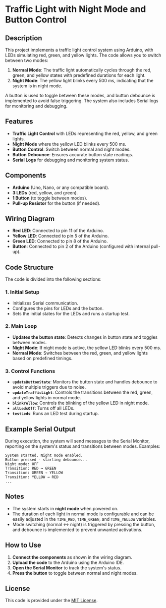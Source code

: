 # Traffic Light with Night Mode and Button Control

## Description

This project implements a traffic light control system using Arduino, with LEDs simulating red, green, and yellow lights. The code allows you to switch between two modes:

1. **Normal Mode**: The traffic light automatically cycles through the red, green, and yellow states with predefined durations for each light.
2. **Night Mode**: The yellow light blinks every 500 ms, indicating that the system is in night mode.

A button is used to toggle between these modes, and button debounce is implemented to avoid false triggering. The system also includes Serial logs for monitoring and debugging.

## Features

* **Traffic Light Control** with LEDs representing the red, yellow, and green lights.
* **Night Mode** where the yellow LED blinks every 500 ms.
* **Button Control**: Switch between normal and night modes.
* **Button Debounce**: Ensures accurate button state readings.
* **Serial Logs** for debugging and monitoring system status.

## Components

* **Arduino** (Uno, Nano, or any compatible board).
* **3 LEDs** (red, yellow, and green).
* **1 Button** (to toggle between modes).
* **Pull-up Resistor** for the button (if needed).

## Wiring Diagram

* **Red LED**: Connected to pin 11 of the Arduino.
* **Yellow LED**: Connected to pin 5 of the Arduino.
* **Green LED**: Connected to pin 8 of the Arduino.
* **Button**: Connected to pin 2 of the Arduino (configured with internal pull-up).

## Code Structure

The code is divided into the following sections:

### 1. **Initial Setup**

* Initializes Serial communication.
* Configures the pins for LEDs and the button.
* Sets the initial states for the LEDs and runs a startup test.

### 2. **Main Loop**

* **Updates the button state**: Detects changes in button state and toggles between modes.
* **Night Mode**: If night mode is active, the yellow LED blinks every 500 ms.
* **Normal Mode**: Switches between the red, green, and yellow lights based on predefined timings.

### 3. **Control Functions**

* **`updateButtonState`**: Monitors the button state and handles debounce to avoid multiple triggers due to noise.
* **`updateTrafficLight`**: Controls the transitions between the red, green, and yellow lights in normal mode.
* **`blinkYellow`**: Controls the blinking of the yellow LED in night mode.
* **`allLedsOff`**: Turns off all LEDs.
* **`testLeds`**: Runs an LED test during startup.

## Example Serial Output

During execution, the system will send messages to the Serial Monitor, reporting on the system's status and transitions between modes. Examples:

```
System started. Night mode enabled.
Button pressed - starting debounce...
Night mode: OFF
Transition: RED → GREEN
Transition: GREEN → YELLOW
Transition: YELLOW → RED
...
```

## Notes

* The system starts in **night mode** when powered on.
* The duration of each light in normal mode is configurable and can be easily adjusted in the `TIME_RED`, `TIME_GREEN`, and `TIME_YELLOW` variables.
* Mode switching (normal ↔ night) is triggered by pressing the button, and debounce is implemented to prevent unwanted activations.

## How to Use

1. **Connect the components** as shown in the wiring diagram.
2. **Upload the code** to the Arduino using the Arduino IDE.
3. **Open the Serial Monitor** to track the system's status.
4. **Press the button** to toggle between normal and night modes.

## License

This code is provided under the [MIT License](https://opensource.org/licenses/MIT).
